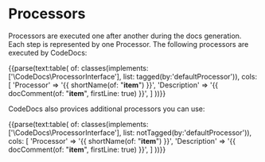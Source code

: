 # Processors

Processors are executed one after another during the docs generation.
Each step is represented by one Processor.
The following processors are executed by CodeDocs:

{{parse(text:table(
    of: classes(implements:['\CodeDocs\ProcessorInterface'], list: tagged(by:'defaultProcessor')),
    cols: [
        'Processor'        => '{{ shortName(of: "__item__") }}',
        'Description' => '{{ docComment(of: "__item__", firstLine: true) }}',
    ]
))}}

CodeDocs also provices additional processors you can use:

{{parse(text:table(
    of: classes(implements:['\CodeDocs\ProcessorInterface'], list: notTagged(by:'defaultProcessor')),
    cols: [
        'Processor'        => '{{ shortName(of: "__item__") }}',
        'Description' => '{{ docComment(of: "__item__", firstLine: true) }}',
    ]
))}}
